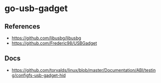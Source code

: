 # go-usb-gadget



## References

- https://github.com/libusbg/libusbg
- https://github.com/Frederic98/USBGadget

## Docs

- https://github.com/torvalds/linux/blob/master/Documentation/ABI/testing/configfs-usb-gadget-hid